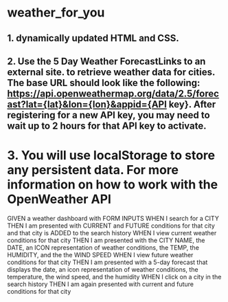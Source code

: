 # weather_for_you

## 1. dynamically updated HTML and CSS.

## 2. Use the 5 Day Weather ForecastLinks to an external site. to retrieve weather data for cities. The base URL should look like the following: https://api.openweathermap.org/data/2.5/forecast?lat={lat}&lon={lon}&appid={API key}. After registering for a new API key, you may need to wait up to 2 hours for that API key to activate.

# 3. You will use localStorage to store any persistent data. For more information on how to work with the OpenWeather API

GIVEN a weather dashboard with FORM INPUTS
WHEN I search for a CITY
THEN I am presented with CURRENT and FUTURE conditions for that city and that city is ADDED to the search history
WHEN I view current weather conditions for that city
THEN I am presented with the CITY NAME, the DATE, an ICON representation of weather conditions, the TEMP, the HUMIDITY, and the the WIND SPEED
WHEN I view future weather conditions for that city
THEN I am presented with a 5-day forecast that displays the date, an icon representation of weather conditions, the temperature, the wind speed, and the humidity
WHEN I click on a city in the search history
THEN I am again presented with current and future conditions for that city